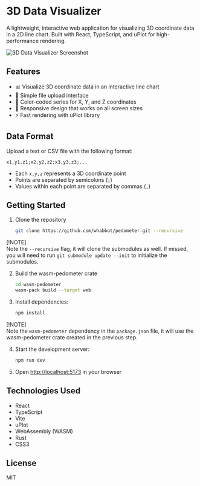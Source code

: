 # 3D Data Visualizer

A lightweight, interactive web application for visualizing 3D coordinate data in a 2D line chart. Built with React, TypeScript, and uPlot for high-performance rendering.

![3D Data Visualizer Screenshot](./public/screenshot.png)

## Features

- 📊 Visualize 3D coordinate data in an interactive line chart
- 📁 Simple file upload interface
- 🎨 Color-coded series for X, Y, and Z coordinates
- 🔄 Responsive design that works on all screen sizes
- ⚡ Fast rendering with uPlot library

## Data Format

Upload a text or CSV file with the following format:

```
x1,y1,z1;x2,y2,z2;x3,y3,z3;...
```

- Each `x,y,z` represents a 3D coordinate point
- Points are separated by semicolons (`;`)
- Values within each point are separated by commas (`,`)

## Getting Started

1. Clone the repository

   ```bash
   git clone https://github.com/whabbot/pedometer.git --recursive
   ```

[!NOTE]  
Note the `--recursive` flag, it will clone the submodules as well. If missed, you will need to run `git submodule update --init` to initialize the submodules.

2. Build the wasm-pedometer crate

   ```bash
   cd wasm-pedometer
   wasm-pack build --target web
   ```

3. Install dependencies:

   ```bash
   npm install
   ```

[!NOTE]  
Note the `wasm-pedometer` dependency in the `package.json` file, it will use the wasm-pedometer crate created in the previous step.

4. Start the development server:
   ```bash
   npm run dev
   ```
5. Open [http://localhost:5173](http://localhost:5173) in your browser

## Technologies Used

- React
- TypeScript
- Vite
- uPlot
- WebAssembly (WASM)
- Rust
- CSS3

## License

MIT
